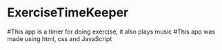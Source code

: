 # ExerciseTimeKeeper
#This app is a timer for doing exercise, it also plays music
#This app was made using html, css and JavaScript
